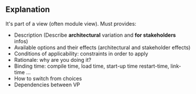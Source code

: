 
## Explanation 
It's part of a view (often module view). Must provides:    
* Description (Describe **architectural** variation and **for stakeholders** infos)   
* Available options and their effects (architectural and stakeholder effects)   
* Conditions of applicability: constraints in order to apply   
* Rationale: why are you doing it?    
* Binding time: compile time, load time, start-up time restart-time, link-time ... 
* How to switch from choices   
* Dependencies between VP    

